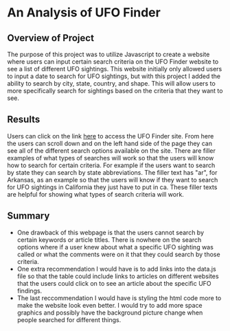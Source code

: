 # An Analysis of UFO Finder

## Overview of Project
The purpose of this project was to utilize Javascript to create a website where users can input certain search criteria on the UFO Finder website to see a list of different UFO sightings. This website initially only allowed users to input a date to search for UFO sightings, but with this project I added the ability to search by city, state, country, and shape. This will allow users to more specifically search for sightings based on the criteria that they want to see. 

## Results
Users can click on the link [here](file:///Users/joshmerenstein/Desktop/Class/UFOs/index.html) to access the UFO Finder site. From here the users can scroll down and on the left hand side of the page they can see all of the different search options available on the site. There are filler examples of what types of searches will work so that the users will know how to search for certain criteria. For example if the users want to search by state they can search by state abbreviations. The filler text has "ar", for Arkansas, as an example so that the users will know if they want to search for UFO sightings in California they just have to put in ca. These filler texts are helpful for showing what types of search criteria will work.

## Summary
- One drawback of this webpage is that the users cannot search by certain keywords or article titles. There is nowhere on the search options where if a user knew about what a specific UFO sighting was called or what the comments were on it that they could search by those criteria.
- One extra recommendation I would have is to add links into the data.js file so that the table could include links to articles on different websites that the users could click on to see an article about the specific UFO findings.
- The last reccommendation I would have is styling the html code more to make the website look even better. I would try to add more space graphics and possibly have the background picture change when people searched for different things.
